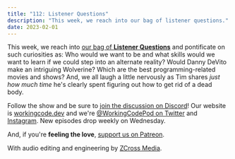 ```yaml
---
title: "112: Listener Questions"
description: "This week, we reach into our bag of listener questions."
date: 2023-02-01
---
```


<script async defer onload="redcircleIframe();" src="https://api.podcache.net/embedded-player/sh/30227421-bc27-45c2-bfb4-861def7dd4cc/ep/5478f480-7bef-4968-b264-2823b5586454"></script><div class="redcirclePlayer-5478f480-7bef-4968-b264-2823b5586454"></div>

This week, we reach into [our bag of **Listener Questions**][working-code-ama] and pontificate on such curiosities as: Who would we want to be and what skills would we want to learn if we could step into an alternate reality? Would Danny DeVito make an intriguing Wolverine? Which are the best programming-related movies and shows? And, we all laugh a little nervously as Tim shares _just how much time_ he's clearly spent figuring out how to get rid of a dead body.

Follow the show and be sure to [join the discussion on Discord][working-code-discord]! Our website is [workingcode.dev][working-code] and we're [@WorkingCodePod on Twitter][working-code-twitter] and [Instagram][working-code-instagram]. New episodes drop weekly on Wednesday.

And, if you're **feeling the love**, [support us on Patreon][working-code-patreon].

[working-code]: https://workingcode.dev/
[working-code-ama]: https://workingcode.dev/ama
[working-code-discord]: https://workingcode.dev/discord/
[working-code-instagram]: https://www.instagram.com/workingcodepod/
[working-code-patreon]: https://www.patreon.com/workingcodepod
[working-code-twitter]: https://twitter.com/WorkingCodePod

With audio editing and engineering by [ZCross Media](https://www.zcross.media/).
